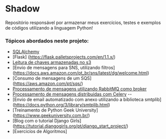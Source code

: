 # Shadow
Repositório responsável por armazenar meus exercícios, testes e exemplos de códigos utilizando a linguagem Python!

### Tópicos abordados neste projeto:

* [SQLAlchemy](https://www.sqlalchemy.org/)
* [Flask] (https://flask.palletsprojects.com/en/1.1.x/)
* [Leitura de chaves armazenadas no s3](https://aws.amazon.com/pt/s3/)
* [Envio de mensagens para SNS, utilizando filtros] (https://docs.aws.amazon.com/pt_br/sns/latest/dg/welcome.html)
* [Consumo de mensagens de um SQS] (https://aws.amazon.com/pt/sqs/)
* [Processamento de mensagens utilizando RabbitMQ como broker](https://www.rabbitmq.com/tutorials/tutorial-one-python.html)
* [Processamento de mensagens distribuidas com Celery](https://pypi.org/project/celery/) --
* [Envio de email automatizado com anexo utilizando a biblioteca smtplib] (https://docs.python.org/3/library/smtplib.html)
* [Treinamento de Python Geek University] (https://www.geekuniversity.com.br/)
* [Blog com o tutorial Django Girls] (https://tutorial.djangogirls.org/pt/django_start_project/)
* [Exercicíos de Algoritmos]



